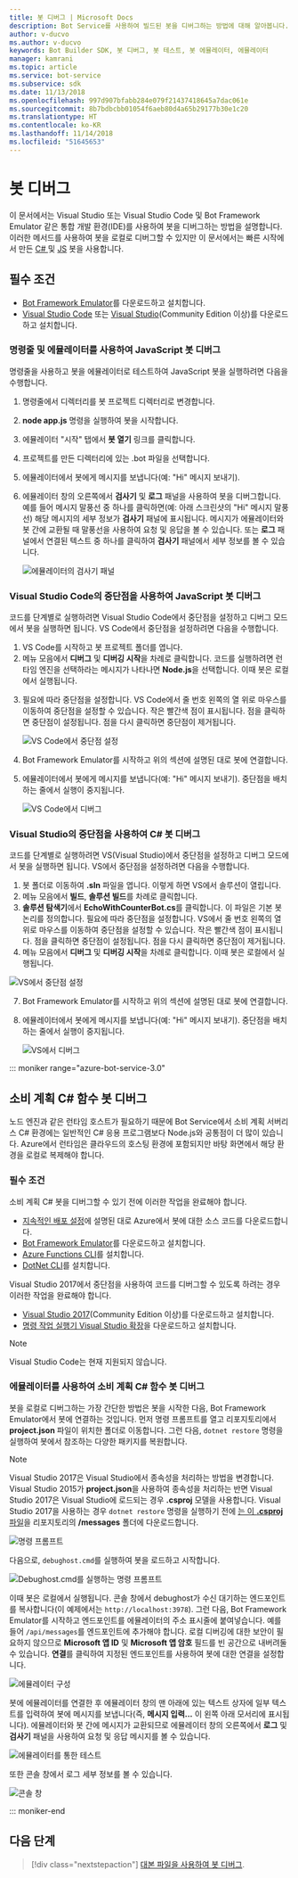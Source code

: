 ```yaml
---
title: 봇 디버그 | Microsoft Docs
description: Bot Service를 사용하여 빌드된 봇을 디버그하는 방법에 대해 알아봅니다.
author: v-ducvo
ms.author: v-ducvo
keywords: Bot Builder SDK, 봇 디버그, 봇 테스트, 봇 에뮬레이터, 에뮬레이터
manager: kamrani
ms.topic: article
ms.service: bot-service
ms.subservice: sdk
ms.date: 11/13/2018
ms.openlocfilehash: 997d907bfabb284e079f21437418645a7dac061e
ms.sourcegitcommit: 8b7bdbcbb01054f6aeb80d4a65b29177b30e1c20
ms.translationtype: HT
ms.contentlocale: ko-KR
ms.lasthandoff: 11/14/2018
ms.locfileid: "51645653"
---
```

# <a name="debug-a-bot"></a>봇 디버그

이 문서에서는 Visual Studio 또는 Visual Studio Code 및 Bot Framework Emulator 같은 통합 개발 환경(IDE)를 사용하여 봇을 디버그하는 방법을 설명합니다. 이러한 메서드를 사용하여 봇을 로컬로 디버그할 수 있지만 이 문서에서는 빠른 시작에서 만든 [ C# ](~/dotnet/bot-builder-dotnet-sdk-quickstart.md) 및 [JS](~/javascript/bot-builder-javascript-quickstart.md) 봇을 사용합니다.

## <a name="prerequisites"></a>필수 조건 
- [Bot Framework Emulator](https://aka.ms/Emulator-wiki-getting-started)를 다운로드하고 설치합니다.
- [Visual Studio Code](https://code.visualstudio.com) 또는 [Visual Studio](https://www.visualstudio.com/downloads)(Community Edition 이상)를 다운로드하고 설치합니다.

### <a name="debug-a-javascript-bot-using-command-line-and-emulator"></a>명령줄 및 에뮬레이터를 사용하여 JavaScript 봇 디버그

명령줄을 사용하고 봇을 에뮬레이터로 테스트하여 JavaScript 봇을 실행하려면 다음을 수행합니다.
1. 명령줄에서 디렉터리를 봇 프로젝트 디렉터리로 변경합니다.
1. **node app.js** 명령을 실행하여 봇을 시작합니다.
1. 에뮬레이터 "시작" 탭에서 **봇 열기** 링크를 클릭합니다.
1. 프로젝트를 만든 디렉터리에 있는 .bot 파일을 선택합니다.
1. 에뮬레이터에서 봇에게 메시지를 보냅니다(예: "Hi" 메시지 보내기). 
1. 에뮬레이터 창의 오른쪽에서 **검사기** 및 **로그** 패널을 사용하여 봇을 디버그합니다. 예를 들어 메시지 말풍선 중 하나를 클릭하면(예: 아래 스크린샷의 "Hi" 메시지 말풍선) 해당 메시지의 세부 정보가 **검사기** 패널에 표시됩니다. 메시지가 에뮬레이터와 봇 간에 교환될 때 말풍선을 사용하여 요청 및 응답을 볼 수 있습니다. 또는 **로그** 패널에서 연결된 텍스트 중 하나를 클릭하여 **검사기** 패널에서 세부 정보를 볼 수 있습니다.

   ![에뮬레이터의 검사기 패널](~/media/bot-service-debug-bot/emulator_inspector.png)

### <a name="debug-a-javascript-bot-using-breakpoints-in-visual-studio-code"></a>Visual Studio Code의 중단점을 사용하여 JavaScript 봇 디버그

코드를 단계별로 실행하려면 Visual Studio Code에서 중단점을 설정하고 디버그 모드에서 봇을 실행하면 됩니다. VS Code에서 중단점을 설정하려면 다음을 수행합니다.

1. VS Code를 시작하고 봇 프로젝트 폴더를 엽니다.
2. 메뉴 모음에서 **디버그** 및 **디버깅 시작**을 차례로 클릭합니다. 코드를 실행하려면 런타임 엔진을 선택하라는 메시지가 나타나면 **Node.js**을 선택합니다. 이때 봇은 로컬에서 실행됩니다. 
<!--
   > [!NOTE]
   > If you get the "Value cannot be null" error, check to make sure your **Table Storage** setting is valid.
   > The **EchoBot** is default to using **Table Storage**. To use Table Storage in your bot, you need the table *name* and *key*. If you do not have a Table Storage instance ready, you can create one or for testing purposes, you can comment out the code that uses **TableBotDataStore** and uncomment the line of code that uses **InMemoryDataStore**. The **InMemoryDataStore** is intended for testing and prototyping only.
-->
3. 필요에 따라 중단점을 설정합니다. VS Code에서 줄 번호 왼쪽의 열 위로 마우스를 이동하여 중단점을 설정할 수 있습니다. 작은 빨간색 점이 표시됩니다. 점을 클릭하면 중단점이 설정됩니다. 점을 다시 클릭하면 중단점이 제거됩니다.

   ![VS Code에서 중단점 설정](~/media/bot-service-debug-bot/breakpoint-set.png)

4. Bot Framework Emulator를 시작하고 위의 섹션에 설명된 대로 봇에 연결합니다. 
5. 에뮬레이터에서 봇에게 메시지를 보냅니다(예: "Hi" 메시지 보내기). 중단점을 배치하는 줄에서 실행이 중지됩니다.

   ![VS Code에서 디버그](~/media/bot-service-debug-bot/breakpoint-caught.png)

### <a name="debug-a-c-bot-using-breakpoints-in-visual-studio"></a>Visual Studio의 중단점을 사용하여 C# 봇 디버그

코드를 단계별로 실행하려면 VS(Visual Studio)에서 중단점을 설정하고 디버그 모드에서 봇을 실행하면 됩니다. VS에서 중단점을 설정하려면 다음을 수행합니다.

1. 봇 폴더로 이동하여 **.sln** 파일을 엽니다. 이렇게 하면 VS에서 솔루션이 열립니다.
2. 메뉴 모음에서 **빌드**, **솔루션 빌드**를 차례로 클릭합니다.
3. **솔루션 탐색기**에서 **EchoWithCounterBot.cs**를 클릭합니다. 이 파일은 기본 봇 논리를 정의합니다. 필요에 따라 중단점을 설정합니다. VS에서 줄 번호 왼쪽의 열 위로 마우스를 이동하여 중단점을 설정할 수 있습니다. 작은 빨간색 점이 표시됩니다. 점을 클릭하면 중단점이 설정됩니다. 점을 다시 클릭하면 중단점이 제거됩니다.
5. 메뉴 모음에서 **디버그** 및 **디버깅 시작**을 차례로 클릭합니다. 이때 봇은 로컬에서 실행됩니다. 

<!--
   > [!NOTE]
   > If you get the "Value cannot be null" error, check to make sure your **Table Storage** setting is valid.
   > The **EchoBot** is default to using **Table Storage**. To use Table Storage in your bot, you need the table *name* and *key*. If you do not have a Table Storage instance ready, you can create one or for testing purposes, you can comment out the code that uses **TableBotDataStore** and uncomment the line of code that uses **InMemoryDataStore**. The **InMemoryDataStore** is intended for testing and prototyping only.
-->

   ![VS에서 중단점 설정](~/media/bot-service-debug-bot/breakpoint-set-vs.png)

7. Bot Framework Emulator를 시작하고 위의 섹션에 설명된 대로 봇에 연결합니다. 
8. 에뮬레이터에서 봇에게 메시지를 보냅니다(예: "Hi" 메시지 보내기). 중단점을 배치하는 줄에서 실행이 중지됩니다.

   ![VS에서 디버그](~/media/bot-service-debug-bot/breakpoint-caught-vs.png)

::: moniker range="azure-bot-service-3.0" 

## <a id="debug-csharp-serverless"></a> 소비 계획 C\# 함수 봇 디버그

노드 엔진과 같은 런타임 호스트가 필요하기 때문에 Bot Service에서 소비 계획 서버리스 C\# 환경에는 일반적인 C\# 응용 프로그램보다 Node.js와 공통점이 더 많이 있습니다. Azure에서 런타임은 클라우드의 호스팅 환경에 포함되지만 바탕 화면에서 해당 환경을 로컬로 복제해야 합니다. 

### <a name="prerequisites"></a>필수 조건

소비 계획 C# 봇을 디버그할 수 있기 전에 이러한 작업을 완료해야 합니다.

- [지속적인 배포 설정](bot-service-continuous-deployment.md)에 설명된 대로 Azure에서 봇에 대한 소스 코드를 다운로드합니다.
- [Bot Framework Emulator](https://aka.ms/Emulator-wiki-getting-started)를 다운로드하고 설치합니다.
- <a href="https://www.npmjs.com/package/azure-functions-cli" target="_blank">Azure Functions CLI</a>를 설치합니다.
- <a href="https://github.com/dotnet/cli" target="_blank">DotNet CLI</a>를 설치합니다.
  
Visual Studio 2017에서 중단점을 사용하여 코드를 디버그할 수 있도록 하려는 경우 이러한 작업을 완료해야 합니다.
  
- <a href="https://www.visualstudio.com/downloads/" target="_blank">Visual Studio 2017</a>(Community Edition 이상)를 다운로드하고 설치합니다.
- <a href="https://visualstudiogallery.msdn.microsoft.com/e6bf6a3d-7411-4494-8a1e-28c1a8c4ce99" target="_blank">명령 작업 실행기 Visual Studio 확장</a>을 다운로드하고 설치합니다.

> [!NOTE]
> Visual Studio Code는 현재 지원되지 않습니다.

### <a name="debug-a-consumption-plan-c-functions-bot-using-the-emulator"></a>에뮬레이터를 사용하여 소비 계획 C# 함수 봇 디버그

봇을 로컬로 디버그하는 가장 간단한 방법은 봇을 시작한 다음, Bot Framework Emulator에서 봇에 연결하는 것입니다. 
먼저 명령 프롬프트를 열고 리포지토리에서 **project.json** 파일이 위치한 폴더로 이동합니다. 그런 다음, `dotnet restore` 명령을 실행하여 봇에서 참조하는 다양한 패키지를 복원합니다.

> [!NOTE]
> Visual Studio 2017은 Visual Studio에서 종속성을 처리하는 방법을 변경합니다. Visual Studio 2015가 **project.json**을 사용하여 종속성을 처리하는 반면 Visual Studio 2017은 Visual Studio에 로드되는 경우 **.csproj** 모델을 사용합니다. Visual Studio 2017을 사용하는 경우 `dotnet restore` 명령을 실행하기 전에 <a href="https://aka.ms/bf-debug-project">는 이 **.csproj** 파일</a>을 리포지토리의 **/messages** 폴더에 다운로드합니다.

![명령 프롬프트](~/media/bot-service-debug-bot/csharp-azureservice-debug-envconfig.png)

다음으로, `debughost.cmd`를 실행하여 봇을 로드하고 시작합니다. 

![Debughost.cmd를 실행하는 명령 프롬프트](~/media/bot-service-debug-bot/csharp-azureservice-debug-debughost.png)

이때 봇은 로컬에서 실행됩니다. 콘솔 창에서 debughost가 수신 대기하는 엔드포인트를 복사합니다(이 예제에서는 `http://localhost:3978`). 그런 다음, Bot Framework Emulator를 시작하고 엔드포인트를 에뮬레이터의 주소 표시줄에 붙여넣습니다. 예를 들어 `/api/messages`를 엔드포인트에 추가해야 합니다. 로컬 디버깅에 대한 보안이 필요하지 않으므로 **Microsoft 앱 ID** 및 **Microsoft 앱 암호** 필드를 빈 공간으로 내버려둘 수 있습니다. **연결**를 클릭하여 지정된 엔드포인트를 사용하여 봇에 대한 연결을 설정합니다.

![에뮬레이터 구성](~/media/bot-service-debug-bot/mac-azureservice-emulator-config.png)

봇에 에뮬레이터를 연결한 후 에뮬레이터 창의 맨 아래에 있는 텍스트 상자에 일부 텍스트를 입력하여 봇에 메시지를 보냅니다(즉, **메시지 입력...** 이 왼쪽 아래 모서리에 표시됩니다). 에뮬레이터와 봇 간에 메시지가 교환되므로 에뮬레이터 창의 오른쪽에서 **로그** 및 **검사기** 패널을 사용하여 요청 및 응답 메시지를 볼 수 있습니다.

![에뮬레이터를 통한 테스트](~/media/bot-service-debug-bot/mac-azureservice-debug-emulator.png)

또한 콘솔 창에서 로그 세부 정보를 볼 수 있습니다.

![콘솔 창](~/media/bot-service-debug-bot/csharp-azureservice-debug-debughostlogging.png)

::: moniker-end

## <a name="next-steps"></a>다음 단계

> [!div class="nextstepaction"]
> [대본 파일을 사용하여 봇 디버그](~/v4sdk/bot-builder-debug-transcript.md).
